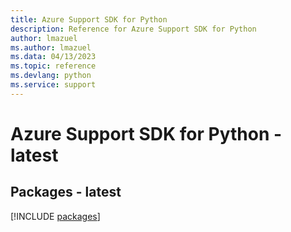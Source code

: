 ```yaml
---
title: Azure Support SDK for Python
description: Reference for Azure Support SDK for Python
author: lmazuel
ms.author: lmazuel
ms.data: 04/13/2023
ms.topic: reference
ms.devlang: python
ms.service: support
---
```

# Azure Support SDK for Python - latest
## Packages - latest
[!INCLUDE [packages](support-index.md)]